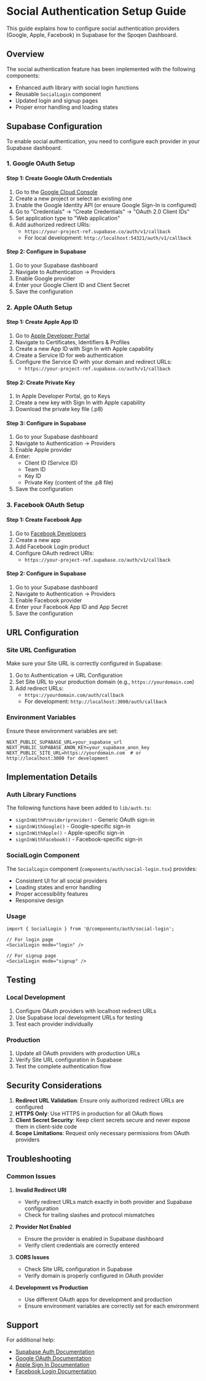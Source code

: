 # Social Authentication Setup Guide

This guide explains how to configure social authentication providers (Google, Apple, Facebook) in Supabase for the Spoqen Dashboard.

## Overview

The social authentication feature has been implemented with the following components:
- Enhanced auth library with social login functions
- Reusable `SocialLogin` component
- Updated login and signup pages
- Proper error handling and loading states

## Supabase Configuration

To enable social authentication, you need to configure each provider in your Supabase dashboard.

### 1. Google OAuth Setup

#### Step 1: Create Google OAuth Credentials
1. Go to the [Google Cloud Console](https://console.cloud.google.com/)
2. Create a new project or select an existing one
3. Enable the Google Identity API (or ensure Google Sign-In is configured)
4. Go to "Credentials" → "Create Credentials" → "OAuth 2.0 Client IDs"
5. Set application type to "Web application"
6. Add authorized redirect URIs:
   - `https://your-project-ref.supabase.co/auth/v1/callback`
   - For local development: `http://localhost:54321/auth/v1/callback`

#### Step 2: Configure in Supabase
1. Go to your Supabase dashboard
2. Navigate to Authentication → Providers
3. Enable Google provider
4. Enter your Google Client ID and Client Secret
5. Save the configuration

### 2. Apple OAuth Setup

#### Step 1: Create Apple App ID
1. Go to [Apple Developer Portal](https://developer.apple.com/)
2. Navigate to Certificates, Identifiers & Profiles
3. Create a new App ID with Sign In with Apple capability
4. Create a Service ID for web authentication
5. Configure the Service ID with your domain and redirect URLs:
   - `https://your-project-ref.supabase.co/auth/v1/callback`

#### Step 2: Create Private Key
1. In Apple Developer Portal, go to Keys
2. Create a new key with Sign In with Apple capability
3. Download the private key file (.p8)

#### Step 3: Configure in Supabase
1. Go to your Supabase dashboard
2. Navigate to Authentication → Providers
3. Enable Apple provider
4. Enter:
   - Client ID (Service ID)
   - Team ID
   - Key ID
   - Private Key (content of the .p8 file)
5. Save the configuration

### 3. Facebook OAuth Setup

#### Step 1: Create Facebook App
1. Go to [Facebook Developers](https://developers.facebook.com/)
2. Create a new app
3. Add Facebook Login product
4. Configure OAuth redirect URIs:
   - `https://your-project-ref.supabase.co/auth/v1/callback`

#### Step 2: Configure in Supabase
1. Go to your Supabase dashboard
2. Navigate to Authentication → Providers
3. Enable Facebook provider
4. Enter your Facebook App ID and App Secret
5. Save the configuration

## URL Configuration

### Site URL Configuration
Make sure your Site URL is correctly configured in Supabase:

1. Go to Authentication → URL Configuration
2. Set Site URL to your production domain (e.g., `https://yourdomain.com`)
3. Add redirect URLs:
   - `https://yourdomain.com/auth/callback`
   - For development: `http://localhost:3000/auth/callback`

### Environment Variables

Ensure these environment variables are set:

```env
NEXT_PUBLIC_SUPABASE_URL=your_supabase_url
NEXT_PUBLIC_SUPABASE_ANON_KEY=your_supabase_anon_key
NEXT_PUBLIC_SITE_URL=https://yourdomain.com  # or http://localhost:3000 for development
```

## Implementation Details

### Auth Library Functions

The following functions have been added to `lib/auth.ts`:

- `signInWithProvider(provider)` - Generic OAuth sign-in
- `signInWithGoogle()` - Google-specific sign-in
- `signInWithApple()` - Apple-specific sign-in
- `signInWithFacebook()` - Facebook-specific sign-in

### SocialLogin Component

The `SocialLogin` component (`components/auth/social-login.tsx`) provides:
- Consistent UI for all social providers
- Loading states and error handling
- Proper accessibility features
- Responsive design

### Usage

```tsx
import { SocialLogin } from '@/components/auth/social-login';

// For login page
<SocialLogin mode="login" />

// For signup page
<SocialLogin mode="signup" />
```

## Testing

### Local Development
1. Configure OAuth providers with localhost redirect URLs
2. Use Supabase local development URLs for testing
3. Test each provider individually

### Production
1. Update all OAuth providers with production URLs
2. Verify Site URL configuration in Supabase
3. Test the complete authentication flow

## Security Considerations

1. **Redirect URL Validation**: Ensure only authorized redirect URLs are configured
2. **HTTPS Only**: Use HTTPS in production for all OAuth flows
3. **Client Secret Security**: Keep client secrets secure and never expose them in client-side code
4. **Scope Limitations**: Request only necessary permissions from OAuth providers

## Troubleshooting

### Common Issues

1. **Invalid Redirect URI**
   - Verify redirect URLs match exactly in both provider and Supabase configuration
   - Check for trailing slashes and protocol mismatches

2. **Provider Not Enabled**
   - Ensure the provider is enabled in Supabase dashboard
   - Verify client credentials are correctly entered

3. **CORS Issues**
   - Check Site URL configuration in Supabase
   - Verify domain is properly configured in OAuth provider

4. **Development vs Production**
   - Use different OAuth apps for development and production
   - Ensure environment variables are correctly set for each environment

## Support

For additional help:
- [Supabase Auth Documentation](https://supabase.com/docs/guides/auth)
- [Google OAuth Documentation](https://developers.google.com/identity/protocols/oauth2)
- [Apple Sign In Documentation](https://developer.apple.com/sign-in-with-apple/)
- [Facebook Login Documentation](https://developers.facebook.com/docs/facebook-login/) 